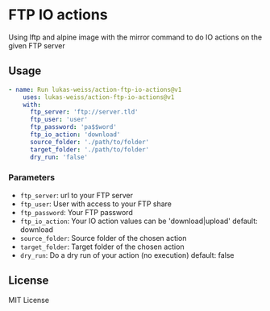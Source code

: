 # FTP IO actions

Using lftp and alpine image with the mirror command to do IO actions on the given FTP server

## Usage

```yml
- name: Run lukas-weiss/action-ftp-io-actions@v1
    uses: lukas-weiss/action-ftp-io-actions@v1
    with:
      ftp_server: 'ftp://server.tld'
      ftp_user: 'user'
      ftp_password: 'pa$$word'
      ftp_io_action: 'download'
      source_folder: './path/to/folder'
      target_folder: './path/to/folder'
      dry_run: 'false'
```

### Parameters

- `ftp_server`: url to your FTP server
- `ftp_user`: User with access to your FTP share
- `ftp_password`: Your FTP password
- `ftp_io_action`: Your IO action values can be 'download|upload' default: download 
- `source_folder`: Source folder of the chosen action
- `target_folder`: Target folder of the chosen action
- `dry_run`: Do a dry run of your action (no execution) default: false

## License

MIT License